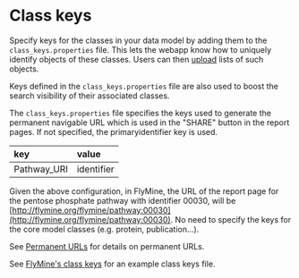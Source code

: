 # Class keys

Specify keys for the classes in your data model by adding them to the `class_keys.properties` file. This lets the webapp know how to uniquely identify objects of these classes. Users can then [upload](../lists/list-upload.md) lists of such objects.

Keys defined in the `class_keys.properties` file are also used to boost the search visibility of their associated classes.

The `class_keys.properties` file specifies the keys used to generate the permanent navigable URL which is used in the "SHARE" button in the report pages. If not specified, the primaryidentifier key is used.

| key | value |
| :--- | :--- |
| Pathway\_URI | identifier |

Given the above configuration, in FlyMine, the URL of the report page for the pentose phosphate pathway with identifier 00030, will be [http://flymine.org/flymine/pathway:00030](http://flymine.org/flymine/pathway:00030). No need to specify the keys for the core model classes \(e.g. protein, publication...\).

See [Permanent URLs](../permanent-url/index.md) for details on permanent URLs.

See [FlyMine's class keys](https://github.com/intermine/flymine/blob/master/dbmodel/resources/class_keys.properties) for an example class keys file.

